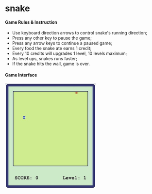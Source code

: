 # snake

#### Game Rules & Instruction
* Use keyboard direction arrows to control snake's running direction;
* Press any other key to pause the game;
* Press any arrow keys to continue a paused game;
* Every food the snake ate earns 1 credit;
* Every 10 credits will upgrades 1 level, 10 levels maximum;
* As level ups, snakes runs faster;
* If the snake hits the wall, game is over.


#### Game Interface

![](https://github.com/xiuxiuli/snake/raw/main/assets/interface.jpg)




